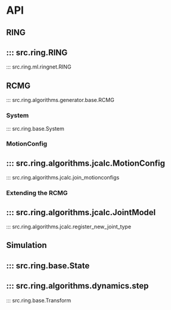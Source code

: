 # API
## RING
::: src.ring.RING
---
::: src.ring.ml.ringnet.RING
## RCMG
::: src.ring.algorithms.generator.base.RCMG
### System
::: src.ring.base.System
### MotionConfig
::: src.ring.algorithms.jcalc.MotionConfig
---
::: src.ring.algorithms.jcalc.join_motionconfigs
### Extending the RCMG
::: src.ring.algorithms.jcalc.JointModel
---
::: src.ring.algorithms.jcalc.register_new_joint_type
## Simulation
::: src.ring.base.State
---
::: src.ring.algorithms.dynamics.step
---
::: src.ring.base.Transform
